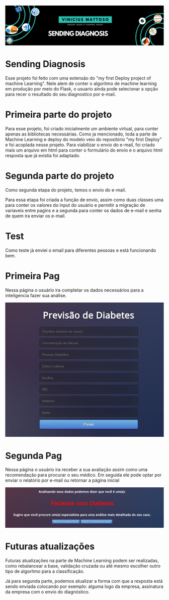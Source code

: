 
![Welcome](/diagnosis_cover.png?raw=true)
# Sending Diagnosis

Esse projeto foi feito com uma extensão do "my first Deploy project of machine Learning".
Nele alem de conter o algoritmo de machine learning em produção por meio do Flask, o usuario ainda pode selecionar a opção para recer o resultado do seu diagnostico por e-mail.

# Primeira parte do projeto

Para esse projeto, foi criado inicialmente um ambiente virtual, para conter apenas as bibliotecas necessárias.
Como ja mencionado, toda a parte de Machine Learning e deploy do modelo veio do repositório "my first Deploy" e foi acoplada nesse projeto.
Para viabilizar o envio do e-mail, foi criado mais um arquivo em html para conter o formulário do envio e o arquivo html resposta que já existia foi adaptado.

# Segunda parte do projeto

Como segunda etapa do projeto, temos o envio do e-mail.

Para essa etapa foi criada a função de envio, assim como duas classes uma para conter os valores do input do usuário e permitir a migração de variaveis entre pagins e a segunda para conter os dados de e-mail e senha de quem ira enviar os e-mail.


# Test

Como teste já enviei o email para diferentes pessoas e está funcionando bem.

# Primeira Pag
Nessa página o usuário ira completar os dados necessários para a inteligencia fazer sua análise.

![Welcome](/PAG01.jpeg?raw=true)

# Segunda Pag
Nessa página o usuário ira receber a sua avaliação assim como uma recomendação para procurar o seu médico. Em seguida ele pode optar por enviar o relatório por e-mail ou retornar a página inicial

![Welcome](/PAG02.jpeg?raw=true)

# Futuras atualizações

Futuras atualizações na parte de Machine Learning podem ser realizadas, como rebalancear a base, validação cruzada ou até mesmo escolher outro tipo de algoritmo para a classificação.

Já para segunda parte, podemos atualizar a forma com que a resposta está sendo enviada colocando por exemplo: alguma logo da empresa, assinatura da empresa com o envio do diagnóstico.

 
